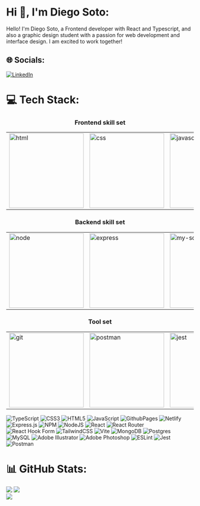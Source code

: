 
# Hi 👋, I'm Diego Soto:
Hello! I'm Diego Soto, a Frontend developer with React and Typescript, and also a graphic design student with a passion for web development and interface design.
I am excited to work together!

## 🌐 Socials:
[![LinkedIn](https://img.shields.io/badge/LinkedIn-%230077B5.svg?logo=linkedin&logoColor=white)](https://www.linkedin.com/in/diego-soto-72a097238/) 


# 💻 Tech Stack:

<h3 align="center">Frontend skill set</h3>
<table>
  <tr>
    <td><img src="https://www.vectorlogo.zone/logos/w3_html5/w3_html5-icon.svg" alt="html" width="200"></td>
    <td><img src="https://www.vectorlogo.zone/logos/w3_css/w3_css-icon.svg" alt="css" width="200"/></td>
    <td><img src="https://upload.vectorlogo.zone/logos/javascript/images/806c2e30-cf85-4b36-81bb-037049603c34.svg" alt="javascript" width="200"/></td>
    <td><img src="https://www.vectorlogo.zone/logos/typescriptlang/typescriptlang-icon.svg" alt="typescript" width="200"/></td>
    <td><img src="https://www.vectorlogo.zone/logos/reactjs/reactjs-icon.svg" alt="react" width="200"/></td>
    <td><img src="https://www.vectorlogo.zone/logos/tailwindcss/tailwindcss-icon.svg" alt="tailwind" width="200"/></td>
  </tr>
</table>


<h3 align="center">Backend skill set</h3>

<table>
  <tr> 
    <td><img src="https://www.vectorlogo.zone/logos/nodejs/nodejs-icon.svg" alt="node" width="200"></td>
    <td><img src="https://www.vectorlogo.zone/logos/expressjs/expressjs-icon.svg" alt="express" width="200"></td>
    <td><img src="https://www.vectorlogo.zone/logos/mysql/mysql-icon.svg" alt="my-sql" width="200"></td>
    <td><img src="https://www.vectorlogo.zone/logos/mongodb/mongodb-icon.svg" alt="mongodb" width="200"></td>
    <td><img src="https://www.vectorlogo.zone/logos/postgresql/postgresql-icon.svg" alt="postgreSQL" width="200"></td>
  </tr>
</table>

<h3 align="center">Tool set</h3>
<table>
  <tr>
    <td><img src="https://www.vectorlogo.zone/logos/git-scm/git-scm-icon.svg" alt="git" width="200"></td>
    <td><img src="https://www.vectorlogo.zone/logos/getpostman/getpostman-icon.svg" alt="postman" width="200"/></td>
    <td><img src="https://www.vectorlogo.zone/logos/jestjsio/jestjsio-icon.svg" alt="jest" width="200"/></td>
    <td><img src="https://www.vectorlogo.zone/logos/linux/linux-icon.svg" alt="linux" width="200"/></td>
    <td><img src="https://www.vectorlogo.zone/logos/figma/figma-icon.svg" alt="figma" width="200"/></td>
    <td><img src="https://www.vectorlogo.zone/logos/adobe_illustrator/adobe_illustrator-icon.svg" alt="ilustrator" width="200"/></td>
    <td><img src="https://upload.vectorlogo.zone/logos/adobe_illustrator/images/57bdc1fd-fa3d-4a30-98b9-baaac55e3e15.svg" alt="photoshop" width="200"/></td>
  </tr>
</table>

![TypeScript](https://img.shields.io/badge/typescript-%23007ACC.svg?style=for-the-badge&logo=typescript&logoColor=white) ![CSS3](https://img.shields.io/badge/css3-%231572B6.svg?style=for-the-badge&logo=css3&logoColor=white) ![HTML5](https://img.shields.io/badge/html5-%23E34F26.svg?style=for-the-badge&logo=html5&logoColor=white) ![JavaScript](https://img.shields.io/badge/javascript-%23323330.svg?style=for-the-badge&logo=javascript&logoColor=%23F7DF1E) ![GithubPages](https://img.shields.io/badge/github%20pages-121013?style=for-the-badge&logo=github&logoColor=white) ![Netlify](https://img.shields.io/badge/netlify-%23000000.svg?style=for-the-badge&logo=netlify&logoColor=#00C7B7) ![Express.js](https://img.shields.io/badge/express.js-%23404d59.svg?style=for-the-badge&logo=express&logoColor=%2361DAFB) ![NPM](https://img.shields.io/badge/NPM-%23CB3837.svg?style=for-the-badge&logo=npm&logoColor=white) ![NodeJS](https://img.shields.io/badge/node.js-6DA55F?style=for-the-badge&logo=node.js&logoColor=white) ![React](https://img.shields.io/badge/react-%2320232a.svg?style=for-the-badge&logo=react&logoColor=%2361DAFB) ![React Router](https://img.shields.io/badge/React_Router-CA4245?style=for-the-badge&logo=react-router&logoColor=white) ![React Hook Form](https://img.shields.io/badge/React%20Hook%20Form-%23EC5990.svg?style=for-the-badge&logo=reacthookform&logoColor=white) ![TailwindCSS](https://img.shields.io/badge/tailwindcss-%2338B2AC.svg?style=for-the-badge&logo=tailwind-css&logoColor=white) ![Vite](https://img.shields.io/badge/vite-%23646CFF.svg?style=for-the-badge&logo=vite&logoColor=white) ![MongoDB](https://img.shields.io/badge/MongoDB-%234ea94b.svg?style=for-the-badge&logo=mongodb&logoColor=white) ![Postgres](https://img.shields.io/badge/postgres-%23316192.svg?style=for-the-badge&logo=postgresql&logoColor=white) ![MySQL](https://img.shields.io/badge/mysql-%2300000f.svg?style=for-the-badge&logo=mysql&logoColor=white) ![Adobe Illustrator](https://img.shields.io/badge/adobe%20illustrator-%23FF9A00.svg?style=for-the-badge&logo=adobe%20illustrator&logoColor=white) ![Adobe Photoshop](https://img.shields.io/badge/adobe%20photoshop-%2331A8FF.svg?style=for-the-badge&logo=adobe%20photoshop&logoColor=white) ![ESLint](https://img.shields.io/badge/ESLint-4B3263?style=for-the-badge&logo=eslint&logoColor=white) ![Jest](https://img.shields.io/badge/-jest-%23C21325?style=for-the-badge&logo=jest&logoColor=white) ![Postman](https://img.shields.io/badge/Postman-FF6C37?style=for-the-badge&logo=postman&logoColor=white)




# 📊 GitHub Stats:
![](https://github-readme-stats.vercel.app/api?username=DiegoLeonardoSoto&theme=dark&hide_border=false&include_all_commits=false&count_private=false)
![](https://github-readme-streak-stats.herokuapp.com/?user=DiegoLeonardoSoto&theme=dark&hide_border=false)<br/>
![](https://github-readme-stats.vercel.app/api/top-langs/?username=DiegoLeonardoSoto&theme=dark&hide_border=false&include_all_commits=false&count_private=false&layout=compact)

